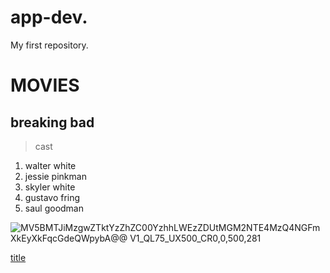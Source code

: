 # app-dev.
My first repository.
# MOVIES
## breaking bad
> cast
1. walter white
2. jessie pinkman
3. skyler white
4. gustavo fring
5. saul goodman





   
![MV5BMTJiMzgwZTktYzZhZC00YzhhLWEzZDUtMGM2NTE4MzQ4NGFmXkEyXkFqcGdeQWpybA@@ _V1_QL75_UX500_CR0,0,500,281_](https://github.com/freidrickz/app-dev./assets/152407563/1045ec22-838d-45b1-81c9-ae9aa1a607fe)








[title](https://en.wikipedia.org/wiki/Breaking_Bad)

